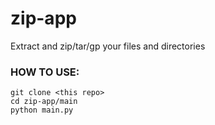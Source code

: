 # zip-app
Extract and zip/tar/gp your files and directories

### HOW TO USE:

`git clone <this repo>`\
`cd zip-app/main`\
`python main.py`




